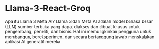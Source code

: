 # Llama-3-React-Groq
Apa itu Llama 3 Meta AI? Llama 3 dari Meta AI adalah model bahasa besar (LLM) sumber terbuka yang dapat diakses dan dibuat khusus untuk pengembang, peneliti, dan bisnis. Hal ini memungkinkan pengguna untuk membangun, bereksperimen, dan secara bertanggung jawab menskalakan aplikasi AI generatif mereka
